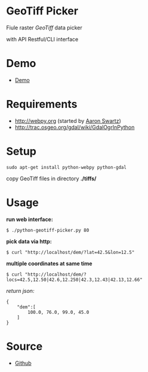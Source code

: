 GeoTiff Picker
==========

Fiule raster *GeoTiff* data picker

with API Restful/CLI interface

# Demo

* [Demo](https://opengeo.tech/maps/geotiff-picker/demo.html)

# Requirements

* http://webpy.org (started by [Aaron Swartz](http://www.aaronsw.com/))
* http://trac.osgeo.org/gdal/wiki/GdalOgrInPython

# Setup

```sudo apt-get install python-webpy python-gdal```

copy GeoTiff files in directory **./tiffs/**

# Usage

**run web interface:**
```
$ ./python-geotiff-picker.py 80

```

**pick data via http:**
```
$ curl "http://localhost/dem/?lat=42.5&lon=12.5"
```

**multiple coordinates at same time**
```
$ curl "http://localhost/dem/?locs=42.5,12.50|42.6,12.250|42.3,12.43|42.13,12.66"
```
*return json:*
```
{
	"dem":[
		100.0, 76.0, 99.0, 45.0
	]
}
```

# Source

* [Github](https://github.com/stefanocudini/geotiff-picker)
